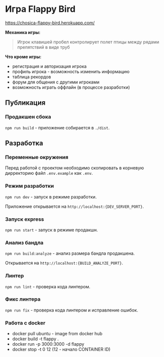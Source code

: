 # Игра Flappy Bird
https://chosica-flappy-bird.herokuapp.com/

**Механика игры:** 
> Игрок клавишей пробел контролирует полет птицы между рядами препятствий в виде труб

**Что кроме игры:**
- регистрация и авторизация игрока
- профиль игрока - возможность изменить информацию
- таблица рекордов
- форум для общения с другими игроками
- возможность играть оффлайн (в процессе разработки)

## Публикация

### Продакшен сбока

`npm run build` - приложение собирается в `./dist`.

## Разработка

### Переменные окружения

Перед работой с проектом необходимо скопировать в корневую дирректорию файл `.env.example` как `.env`.

### Режим разработки

`npm run dev` - запуск в режиме разработки.

Приложение открывается на `http://localhost:{DEV_SERVER_PORT}`.

### Запуск express

`npm run start` - запуск в режиме продакшн.

### Анализ бандла

`npm run build:analyze` - анализ размера бандла продакшена.

Открывается на `http://localhost:{BUILD_ANALYZE_PORT}`.

### Линтер

`npm run lint` - проверка кода линтером.

### Фикс линтера

`npm run fix` - проверка кода линтером и исправление ошибок.

### Работа с docker
- docker pull ubuntu - image from docker hub
- docker build -t flappy .
- docker run -p 3000:3000 -d flappy
- docker stop -t 0 12 (12 - начало CONTAINER ID)